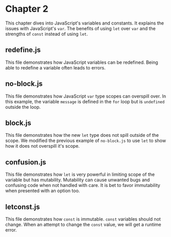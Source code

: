 # Chapter 2
This chapter dives into JavaScript's variables and constants. It explains the issues with JavaScript's `var`. The benefits of using `let` over `var` and the strengths of `const` instead of using `let`.

## redefine.js
This file demonstrates how JavaScript variables can be redefined. Being able to redefine a variable often leads to errors.

## no-block.js
This file demonstrates how JavaScript `var` type scopes can overspill over. In this example, the variable `message` is defined in the `for` loop but is `undefined` outside the loop.

## block.js
This file demonstrates how the new `let` type does not spill outside of the scope. We modified the previous example of `no-block.js` to use `let` to show how it does not overspill it's scope.

## confusion.js
This file demonstrates how `let` is very powerful in limiting scope of the variable but has mutability. Mutability can cause unwanted bugs and confusing code when not handled with care. It is bet to favor immutability when presented with an option too.

## letconst.js
This file demonstrates how `const` is immutable. `const` variables should not change. When an attempt to change the `const` value, we will get a runtime error.